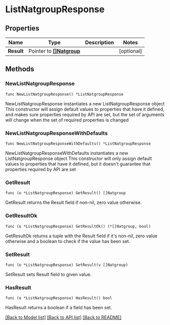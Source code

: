 # ListNatgroupResponse

## Properties

Name | Type | Description | Notes
------------ | ------------- | ------------- | -------------
**Result** | Pointer to [**[]Natgroup**](Natgroup.md) |  | [optional] 

## Methods

### NewListNatgroupResponse

`func NewListNatgroupResponse() *ListNatgroupResponse`

NewListNatgroupResponse instantiates a new ListNatgroupResponse object
This constructor will assign default values to properties that have it defined,
and makes sure properties required by API are set, but the set of arguments
will change when the set of required properties is changed

### NewListNatgroupResponseWithDefaults

`func NewListNatgroupResponseWithDefaults() *ListNatgroupResponse`

NewListNatgroupResponseWithDefaults instantiates a new ListNatgroupResponse object
This constructor will only assign default values to properties that have it defined,
but it doesn't guarantee that properties required by API are set

### GetResult

`func (o *ListNatgroupResponse) GetResult() []Natgroup`

GetResult returns the Result field if non-nil, zero value otherwise.

### GetResultOk

`func (o *ListNatgroupResponse) GetResultOk() (*[]Natgroup, bool)`

GetResultOk returns a tuple with the Result field if it's non-nil, zero value otherwise
and a boolean to check if the value has been set.

### SetResult

`func (o *ListNatgroupResponse) SetResult(v []Natgroup)`

SetResult sets Result field to given value.

### HasResult

`func (o *ListNatgroupResponse) HasResult() bool`

HasResult returns a boolean if a field has been set.


[[Back to Model list]](../README.md#documentation-for-models) [[Back to API list]](../README.md#documentation-for-api-endpoints) [[Back to README]](../README.md)


